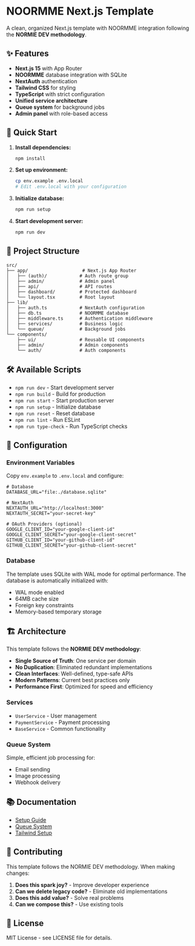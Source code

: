 # NOORMME Next.js Template

A clean, organized Next.js template with NOORMME integration following the **NORMIE DEV methodology**.

## ✨ Features

- **Next.js 15** with App Router
- **NOORMME** database integration with SQLite
- **NextAuth** authentication
- **Tailwind CSS** for styling
- **TypeScript** with strict configuration
- **Unified service architecture**
- **Queue system** for background jobs
- **Admin panel** with role-based access

## 🚀 Quick Start

1. **Install dependencies:**
   ```bash
   npm install
   ```

2. **Set up environment:**
   ```bash
   cp env.example .env.local
   # Edit .env.local with your configuration
   ```

3. **Initialize database:**
   ```bash
   npm run setup
   ```

4. **Start development server:**
   ```bash
   npm run dev
   ```

## 📁 Project Structure

```
src/
├── app/                    # Next.js App Router
│   ├── (auth)/            # Auth route group
│   ├── admin/             # Admin panel
│   ├── api/               # API routes
│   ├── dashboard/         # Protected dashboard
│   └── layout.tsx         # Root layout
├── lib/
│   ├── auth.ts            # NextAuth configuration
│   ├── db.ts              # NOORMME database
│   ├── middleware.ts      # Authentication middleware
│   ├── services/          # Business logic
│   └── queue/             # Background jobs
└── components/
    ├── ui/                # Reusable UI components
    ├── admin/             # Admin components
    └── auth/              # Auth components
```

## 🛠️ Available Scripts

- `npm run dev` - Start development server
- `npm run build` - Build for production
- `npm run start` - Start production server
- `npm run setup` - Initialize database
- `npm run reset` - Reset database
- `npm run lint` - Run ESLint
- `npm run type-check` - Run TypeScript checks

## 🔧 Configuration

### Environment Variables

Copy `env.example` to `.env.local` and configure:

```env
# Database
DATABASE_URL="file:./database.sqlite"

# NextAuth
NEXTAUTH_URL="http://localhost:3000"
NEXTAUTH_SECRET="your-secret-key"

# OAuth Providers (optional)
GOOGLE_CLIENT_ID="your-google-client-id"
GOOGLE_CLIENT_SECRET="your-google-client-secret"
GITHUB_CLIENT_ID="your-github-client-id"
GITHUB_CLIENT_SECRET="your-github-client-secret"
```

### Database

The template uses SQLite with WAL mode for optimal performance. The database is automatically initialized with:

- WAL mode enabled
- 64MB cache size
- Foreign key constraints
- Memory-based temporary storage

## 🏗️ Architecture

This template follows the **NORMIE DEV methodology**:

- **Single Source of Truth**: One service per domain
- **No Duplication**: Eliminated redundant implementations
- **Clean Interfaces**: Well-defined, type-safe APIs
- **Modern Patterns**: Current best practices only
- **Performance First**: Optimized for speed and efficiency

### Services

- `UserService` - User management
- `PaymentService` - Payment processing
- `BaseService` - Common functionality

### Queue System

Simple, efficient job processing for:
- Email sending
- Image processing
- Webhook delivery

## 📚 Documentation

- [Setup Guide](docs/SETUP_GUIDE.md)
- [Queue System](docs/QUEUE_SETUP_GUIDE.md)
- [Tailwind Setup](docs/TAILWIND_SETUP.md)

## 🤝 Contributing

This template follows the NORMIE DEV methodology. When making changes:

1. **Does this spark joy?** - Improve developer experience
2. **Can we delete legacy code?** - Eliminate old implementations
3. **Does this add value?** - Solve real problems
4. **Can we compose this?** - Use existing tools

## 📄 License

MIT License - see LICENSE file for details.